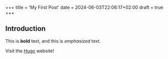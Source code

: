 +++
title = 'My First Post'
date = 2024-06-03T22:06:17+02:00
draft = true
+++
## Introduction

This is **bold** text, and this is *emphasized* text.

Visit the [Hugo](https://gohugo.io) website!